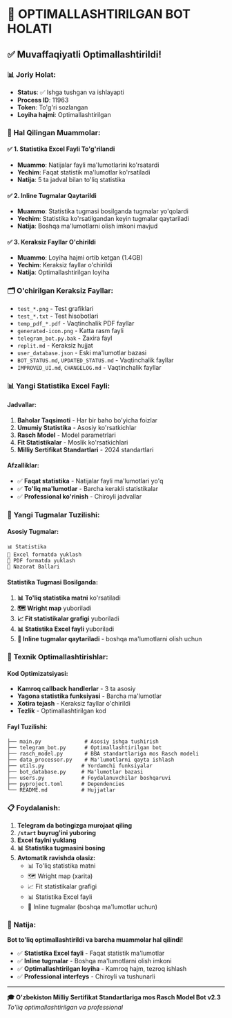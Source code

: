 # 🚀 **OPTIMALLASHTIRILGAN BOT HOLATI**

## ✅ **Muvaffaqiyatli Optimallashtirildi!**

### 📊 **Joriy Holat:**
- **Status**: ✅ Ishga tushgan va ishlayapti
- **Process ID**: 11963
- **Token**: To'g'ri sozlangan
- **Loyiha hajmi**: Optimallashtirilgan

### 🎯 **Hal Qilingan Muammolar:**

#### ✅ **1. Statistika Excel Fayli To'g'rilandi**
- **Muammo**: Natijalar fayli ma'lumotlarini ko'rsatardi
- **Yechim**: Faqat statistik ma'lumotlar ko'rsatiladi
- **Natija**: 5 ta jadval bilan to'liq statistika

#### ✅ **2. Inline Tugmalar Qaytarildi**
- **Muammo**: Statistika tugmasi bosilganda tugmalar yo'qolardi
- **Yechim**: Statistika ko'rsatilgandan keyin tugmalar qaytariladi
- **Natija**: Boshqa ma'lumotlarni olish imkoni mavjud

#### ✅ **3. Keraksiz Fayllar O'chirildi**
- **Muammo**: Loyiha hajmi ortib ketgan (1.4GB)
- **Yechim**: Keraksiz fayllar o'chirildi
- **Natija**: Optimallashtirilgan loyiha

### 🗂️ **O'chirilgan Keraksiz Fayllar:**
- `test_*.png` - Test grafiklari
- `test_*.txt` - Test hisobotlari
- `temp_pdf_*.pdf` - Vaqtinchalik PDF fayllar
- `generated-icon.png` - Katta rasm fayli
- `telegram_bot.py.bak` - Zaxira fayl
- `replit.md` - Keraksiz hujjat
- `user_database.json` - Eski ma'lumotlar bazasi
- `BOT_STATUS.md`, `UPDATED_STATUS.md` - Vaqtinchalik fayllar
- `IMPROVED_UI.md`, `CHANGELOG.md` - Vaqtinchalik fayllar

### 📊 **Yangi Statistika Excel Fayli:**

#### **Jadvallar:**
1. **Baholar Taqsimoti** - Har bir baho bo'yicha foizlar
2. **Umumiy Statistika** - Asosiy ko'rsatkichlar
3. **Rasch Model** - Model parametrlari
4. **Fit Statistikalar** - Moslik ko'rsatkichlari
5. **Milliy Sertifikat Standartlari** - 2024 standartlari

#### **Afzalliklar:**
- ✅ **Faqat statistika** - Natijalar fayli ma'lumotlari yo'q
- ✅ **To'liq ma'lumotlar** - Barcha kerakli statistikalar
- ✅ **Professional ko'rinish** - Chiroyli jadvallar

### 🎯 **Yangi Tugmalar Tuzilishi:**

#### **Asosiy Tugmalar:**
```
📊 Statistika
💾 Excel formatda yuklash
📑 PDF formatda yuklash
📝 Nazorat Ballari
```

#### **Statistika Tugmasi Bosilganda:**
1. **📊 To'liq statistika matni** ko'rsatiladi
2. **🗺️ Wright map** yuboriladi
3. **📈 Fit statistikalar grafigi** yuboriladi
4. **📊 Statistika Excel fayli** yuboriladi
5. **🎯 Inline tugmalar qaytariladi** - boshqa ma'lumotlarni olish uchun

### 🔧 **Texnik Optimallashtirishlar:**

#### **Kod Optimizatsiyasi:**
- **Kamroq callback handlerlar** - 3 ta asosiy
- **Yagona statistika funksiyasi** - Barcha ma'lumotlar
- **Xotira tejash** - Keraksiz fayllar o'chirildi
- **Tezlik** - Optimallashtirilgan kod

#### **Fayl Tuzilishi:**
```
├── main.py              # Asosiy ishga tushirish
├── telegram_bot.py      # Optimallashtirilgan bot
├── rasch_model.py       # BBA standartlariga mos Rasch modeli
├── data_processor.py    # Ma'lumotlarni qayta ishlash
├── utils.py            # Yordamchi funksiyalar
├── bot_database.py     # Ma'lumotlar bazasi
├── users.py            # Foydalanuvchilar boshqaruvi
├── pyproject.toml      # Dependencies
└── README.md           # Hujjatlar
```

### 📋 **Foydalanish:**

1. **Telegram da botingizga murojaat qiling**
2. **`/start` buyrug'ini yuboring**
3. **Excel faylni yuklang**
4. **📊 Statistika tugmasini bosing**
5. **Avtomatik ravishda olasiz:**
   - 📊 To'liq statistika matni
   - 🗺️ Wright map (xarita)
   - 📈 Fit statistikalar grafigi
   - 📊 Statistika Excel fayli
   - 🎯 Inline tugmalar (boshqa ma'lumotlar uchun)

### 🎉 **Natija:**

**Bot to'liq optimallashtirildi va barcha muammolar hal qilindi!**

- ✅ **Statistika Excel fayli** - Faqat statistik ma'lumotlar
- ✅ **Inline tugmalar** - Boshqa ma'lumotlarni olish imkoni
- ✅ **Optimallashtirilgan loyiha** - Kamroq hajm, tezroq ishlash
- ✅ **Professional interfeys** - Chiroyli va tushunarli

---

**🎓 O'zbekiston Milliy Sertifikat Standartlariga mos Rasch Model Bot v2.3**
*To'liq optimallashtirilgan va professional* 